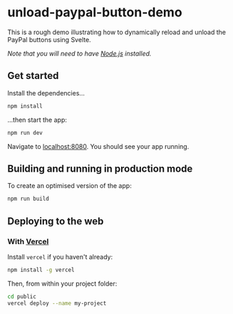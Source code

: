 # unload-paypal-button-demo

This is a rough demo illustrating how to dynamically reload and unload the PayPal buttons using Svelte.

_Note that you will need to have [Node.js](https://nodejs.org) installed._

## Get started

Install the dependencies...

```bash
npm install
```

...then start the app:

```bash
npm run dev
```

Navigate to [localhost:8080](http://localhost:8080). You should see your app running.

## Building and running in production mode

To create an optimised version of the app:

```bash
npm run build
```

## Deploying to the web

### With [Vercel](https://vercel.com)

Install `vercel` if you haven't already:

```bash
npm install -g vercel
```

Then, from within your project folder:

```bash
cd public
vercel deploy --name my-project
```
